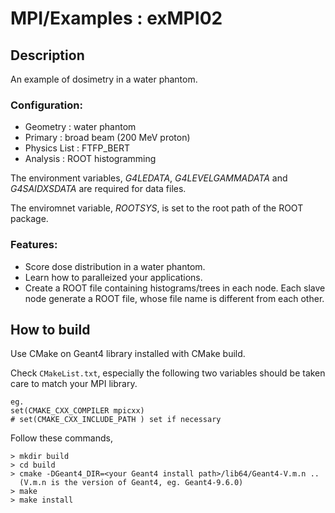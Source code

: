 MPI/Examples : exMPI02
======================

Description
-----------
An example of dosimetry in a water phantom.

### Configuration:
- Geometry     : water phantom
- Primary      : broad beam (200 MeV proton)
- Physics List : FTFP_BERT
- Analysis     : ROOT histogramming

The environment variables, *G4LEDATA*, *G4LEVELGAMMADATA* and *G4SAIDXSDATA*
are required for data files.

The enviromnet variable, *ROOTSYS*, is set to the root path of the ROOT package.

### Features:
- Score dose distribution in a water phantom.
- Learn how to paralleized your applications.
- Create a ROOT file containing histograms/trees in each node.
  Each slave node generate a ROOT file, whose file name is different 
  from each other.


How to build
------------
Use CMake on Geant4 library installed with CMake build.

Check `CMakeList.txt`, especially the following two variables
should be taken care to match your MPI library.

    eg.
    set(CMAKE_CXX_COMPILER mpicxx)
    # set(CMAKE_CXX_INCLUDE_PATH ) set if necessary

Follow these commands,

    > mkdir build
    > cd build
    > cmake -DGeant4_DIR=<your Geant4 install path>/lib64/Geant4-V.m.n ..
      (V.m.n is the version of Geant4, eg. Geant4-9.6.0)
    > make
    > make install
